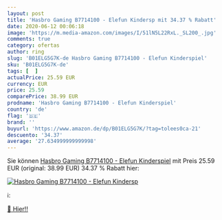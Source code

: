 ```yaml
---
layout: post
title: 'Hasbro Gaming B7714100 - Elefun Kindersp mit 34.37 % Rabatt'
date: 2020-06-12 00:06:18
image: 'https://m.media-amazon.com/images/I/51lN5L22RxL._SL200_.jpg'
comments: true
category: ofertas
author: ring
slug: 'B01ELG5G7K-de Hasbro Gaming B7714100 - Elefun Kinderspiel'
sku: 'B01ELG5G7K-de'
tags: [  ]
actualPrice: 25.59 EUR
currency: EUR
price: 25.59
comparePrice: 38.99 EUR
prodname: 'Hasbro Gaming B7714100 - Elefun Kinderspiel'
country: 'de'
flag: '🇩🇪'
brand: ''
buyurl: 'https://www.amazon.de/dp/B01ELG5G7K/?tag=tolees0ca-21'
descuento: '34.37'
average: '27.634999999999998'
---
```


Sie können [Hasbro Gaming B7714100 - Elefun Kinderspiel](https://www.amazon.de/dp/B01ELG5G7K/?tag=tolees0ca-21) mit Preis 25.59 EUR (original: 38.99 EUR) 34.37 % Rabatt hier:

[![Hasbro Gaming B7714100 - Elefun Kindersp](https://m.media-amazon.com/images/I/51lN5L22RxL._SL200_.jpg)](https://www.amazon.de/dp/B01ELG5G7K/?tag=tolees0ca-21)

ℹ️:


[🛒 Hier!!](https://www.amazon.de/dp/B01ELG5G7K/?tag=tolees0ca-21)
